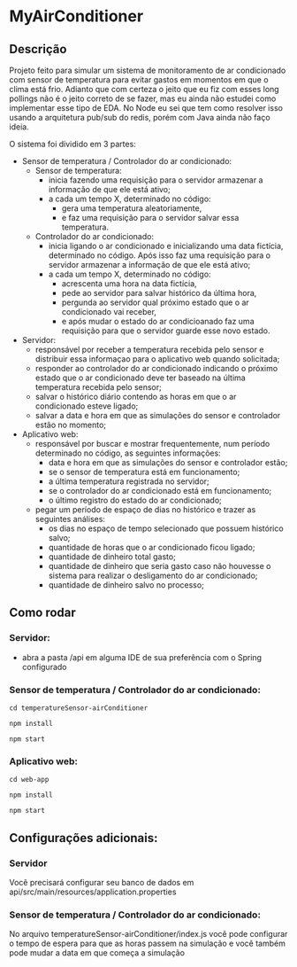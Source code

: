 # MyAirConditioner

## Descrição
Projeto feito para simular um sistema de monitoramento de ar condicionado com sensor de temperatura para evitar gastos em momentos em que o clima está frio. Adianto que com certeza o jeito que eu fiz com esses long pollings não é o jeito correto de se fazer, mas eu ainda não estudei como implementar esse tipo de EDA. No Node eu sei que tem como resolver isso usando a arquitetura pub/sub do redis, porém com Java ainda não faço ideia.

O sistema foi dividido em 3 partes:
- Sensor de temperatura / Controlador do ar condicionado:
  - Sensor de temperatura:
    - inicia fazendo uma requisição para o servidor armazenar a informação de que ele está ativo;
    - a cada um tempo X, determinado no código:
      - gera uma temperatura aleatoriamente,
      - e faz uma requisição para o servidor salvar essa temperatura.
  - Controlador do ar condicionado:
    - inicia ligando o ar condicionado e inicializando uma data fictícia, determinado no código. Após isso faz uma requisição para o servidor armazenar a informação de que ele está ativo;
    - a cada um tempo X, determinado no código: 
      - acrescenta uma hora na data fictícia,
      - pede ao servidor para salvar histórico da última hora,
      - pergunda ao servidor qual próximo estado que o ar condicionado vai receber,
      - e após mudar o estado do ar condicioanado faz uma requisição para que o servidor guarde esse novo estado.
- Servidor: 
  - responsável por receber a temperatura recebida pelo sensor e distribuir essa informaçao para o aplicativo web quando solicitada;
  - responder ao controlador do ar condicionado indicando o próximo estado que o ar condicionado deve ter baseado na última temperatura recebida pelo sensor;
  - salvar o histórico diário contendo as horas em que o ar condicionado esteve ligado;
  - salvar a data e hora em que as simulações do sensor e controlador estão no momento;
- Aplicativo web:
  - responsável por buscar e mostrar frequentemente, num período determinado no código, as seguintes informações:
    - data e hora em que as simulações do sensor e controlador estão;
    - se o sensor de temperatura está em funcionamento;
    - a última temperatura registrada no servidor;
    - se o controlador do ar condicionado está em funcionamento;
    - o último registro do estado do ar condicionado;
  - pegar um período de espaço de dias no histórico e trazer as seguintes análises:
    - os dias no espaço de tempo selecionado que possuem histórico salvo;
    - quantidade de horas que o ar condicionado ficou ligado;
    - quantidade de dinheiro total gasto;
    - quantidade de dinheiro que seria gasto caso não houvesse o sistema para realizar o desligamento do ar condicionado;
    - quantidade de dinheiro salvo no processo;

## Como rodar 

### Servidor:
  - abra a pasta /api em alguma IDE de sua preferência com o Spring configurado

### Sensor de temperatura / Controlador do ar condicionado:
  ``` cd temperatureSensor-airConditioner ```
  
  ``` npm install ```
  
  ``` npm start ```

### Aplicativo web:
  ``` cd web-app ```
  
  ``` npm install ```
  
  ``` npm start ```

## Configurações adicionais:
  
### Servidor
Você precisará configurar seu banco de dados em api/src/main/resources/application.properties

### Sensor de temperatura / Controlador do ar condicionado:
No arquivo temperatureSensor-airConditioner/index.js você pode configurar o tempo de espera para que as horas passem na simulação e você também pode mudar a data em que começa a simulação
  
